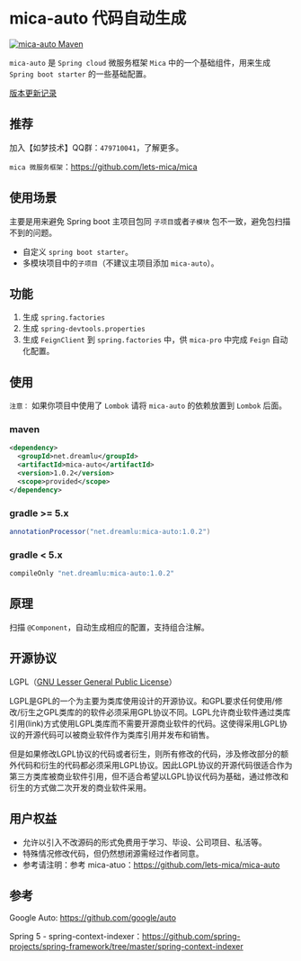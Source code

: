 # mica-auto 代码自动生成
[![mica-auto Maven](https://img.shields.io/maven-central/v/net.dreamlu/mica-auto.svg?style=flat-square)](https://mvnrepository.com/artifact/net.dreamlu/mica-auto)

`mica-auto` 是 `Spring cloud` 微服务框架 `Mica` 中的一个基础组件，用来生成 `Spring boot starter` 的一些基础配置。 

[版本更新记录](CHANGELOG.md)

## 推荐
加入【如梦技术】QQ群：`479710041`，了解更多。

`mica 微服务框架`：https://github.com/lets-mica/mica

## 使用场景
主要是用来避免 Spring boot 主项目包同 `子项目`或者`子模块` 包不一致，避免包扫描不到的问题。 

- 自定义 `spring boot starter`。
- 多模块项目中的`子项目`（不建议主项目添加 `mica-auto`）。

## 功能
1. 生成 `spring.factories`
2. 生成 `spring-devtools.properties`
3. 生成 `FeignClient` 到 `spring.factories` 中，供 `mica-pro` 中完成 `Feign` 自动化配置。

## 使用
`注意：` 如果你项目中使用了 `Lombok` 请将 `mica-auto` 的依赖放置到 `Lombok` 后面。

### maven
```xml
<dependency>
  <groupId>net.dreamlu</groupId>
  <artifactId>mica-auto</artifactId>
  <version>1.0.2</version>
  <scope>provided</scope>
</dependency>
```

### gradle >= 5.x
```groovy
annotationProcessor("net.dreamlu:mica-auto:1.0.2")
```

### gradle < 5.x
```groovy
compileOnly "net.dreamlu:mica-auto:1.0.2"
```

## 原理
扫描 `@Component`，自动生成相应的配置，支持组合注解。

## 开源协议
LGPL（[GNU Lesser General Public License](http://www.gnu.org/licenses/lgpl.html)）

LGPL是GPL的一个为主要为类库使用设计的开源协议。和GPL要求任何使用/修改/衍生之GPL类库的的软件必须采用GPL协议不同。LGPL允许商业软件通过类库引用(link)方式使用LGPL类库而不需要开源商业软件的代码。这使得采用LGPL协议的开源代码可以被商业软件作为类库引用并发布和销售。

但是如果修改LGPL协议的代码或者衍生，则所有修改的代码，涉及修改部分的额外代码和衍生的代码都必须采用LGPL协议。因此LGPL协议的开源代码很适合作为第三方类库被商业软件引用，但不适合希望以LGPL协议代码为基础，通过修改和衍生的方式做二次开发的商业软件采用。

## 用户权益
* 允许以引入不改源码的形式免费用于学习、毕设、公司项目、私活等。
* 特殊情况修改代码，但仍然想闭源需经过作者同意。
* 参考请注明：参考 mica-atuo：https://github.com/lets-mica/mica-auto

## 参考
Google Auto: https://github.com/google/auto

Spring 5 - spring-context-indexer：https://github.com/spring-projects/spring-framework/tree/master/spring-context-indexer


